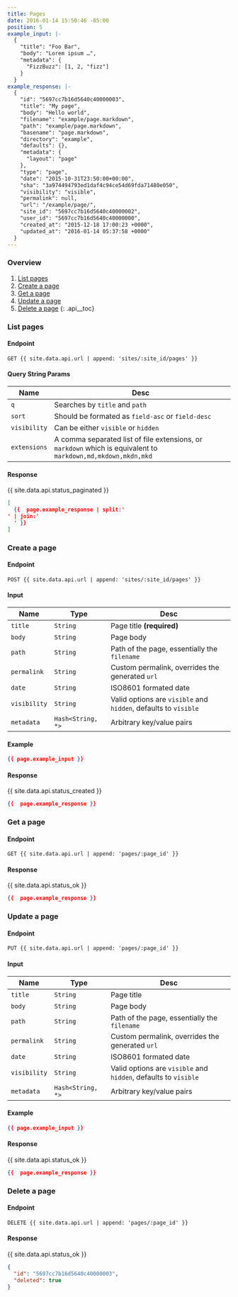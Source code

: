 ```yaml
---
title: Pages
date: 2016-01-14 15:50:46 -05:00
position: 5
example_input: |-
  {
    "title": "Foo Bar",
    "body": "Lorem ipsum …",
    "metadata": {
      "FizzBuzz": [1, 2, "fizz"]
    }
  }
example_response: |-
  {
    "id": "5697cc7b16d5640c40000003",
    "title": "My page",
    "body": "Hello world",
    "filename": "example/page.markdown",
    "path": "example/page.markdown",
    "basename": "page.markdown",
    "directory": "example",
    "defaults": {},
    "metadata": {
      "layout": "page"
    },
    "type": "page",
    "date": "2015-10-31T23:50:00+00:00",
    "sha": "3a974494793ed1daf4c94ce54d69fda71480e050",
    "visibility": "visible",
    "permalink": null,
    "url": "/example/page/",
    "site_id": "5697cc7b16d5640c40000002",
    "user_id": "5697cc7b16d5640c40000000",
    "created_at": "2015-12-18 17:00:23 +0000",
    "updated_at": "2016-01-14 05:37:58 +0000"
  }
---
```


### Overview

1. [List pages](#list-pages)
1. [Create a page](#create-a-page)
1. [Get a page](#get-a-page)
1. [Update a page](#update-a-page)
1. [Delete a page](#delete-a-page)
{: .api__toc}



### List pages

#### Endpoint

~~~
GET {{ site.data.api.url | append: 'sites/:site_id/pages' }}
~~~

#### Query String Params

| Name | Desc |
|------|------|
| `q`  | Searches by `title` and `path` |
| `sort` | Should be formated as `field-asc` or `field-desc` |
| `visibility` | Can be either `visible` or `hidden` |
| `extensions` | A comma separated list of file extensions, or `markdown` which is equivalent to `markdown,md,mkdown,mkdn,mkd` |

#### Response

{{ site.data.api.status_paginated }}
~~~ json
[
  {{  page.example_response | split:'
' | join:'
  ' }}
]
~~~





### Create a page

#### Endpoint

~~~
POST {{ site.data.api.url | append: 'sites/:site_id/pages' }}
~~~

#### Input

| Name | Type | Desc |
|------|------|------|
| `title` | `String` | Page title **(required)** |
| `body` | `String` | Page body |
| `path` | `String` | Path of the page, essentially the `filename` |
| `permalink` | `String` | Custom permalink, overrides the generated `url` |
| `date` | `String` | ISO8601 formated date |
| `visibility` | `String` | Valid options are `visible` and `hidden`, defaults to `visible` |
| `metadata` | `Hash<String, *>` | Arbitrary key/value pairs |

#### Example

~~~ json
{{ page.example_input }}
~~~

#### Response

{{ site.data.api.status_created }}
~~~ json
{{  page.example_response }}
~~~





### Get a page

#### Endpoint

~~~
GET {{ site.data.api.url | append: 'pages/:page_id' }}
~~~

#### Response

{{ site.data.api.status_ok }}
~~~ json
{{  page.example_response }}
~~~





### Update a page

#### Endpoint

~~~
PUT {{ site.data.api.url | append: 'pages/:page_id' }}
~~~

#### Input

| Name | Type | Desc |
|------|------|------|
| `title` | `String` | Page title |
| `body` | `String` | Page body |
| `path` | `String` | Path of the page, essentially the `filename` |
| `permalink` | `String` | Custom permalink, overrides the generated `url` |
| `date` | `String` | ISO8601 formated date |
| `visibility` | `String` | Valid options are `visible` and `hidden`, defaults to `visible` |
| `metadata` | `Hash<String, *>` | Arbitrary key/value pairs |

#### Example

~~~ json
{{ page.example_input }}
~~~

#### Response

{{ site.data.api.status_ok }}
~~~ json
{{  page.example_response }}
~~~




### Delete a page

#### Endpoint

~~~
DELETE {{ site.data.api.url | append: 'pages/:page_id' }}
~~~

#### Response

{{ site.data.api.status_ok }}
~~~ json
{
  "id": "5697cc7b16d5640c40000003",
  "deleted": true
}
~~~
